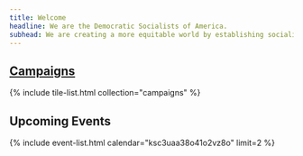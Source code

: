 ```yaml
---
title: Welcome
headline: We are the Democratic Socialists of America.
subhead: We are creating a more equitable world by establishing socialism as a political force. We believe our governments and economy should operate, through social ownership, for the benefit of all.
---
```


## [Campaigns](campaigns)

{% include tile-list.html collection="campaigns" %}

## Upcoming Events

{% include event-list.html calendar="ksc3uaa38o41o2vz8o" limit=2 %}
